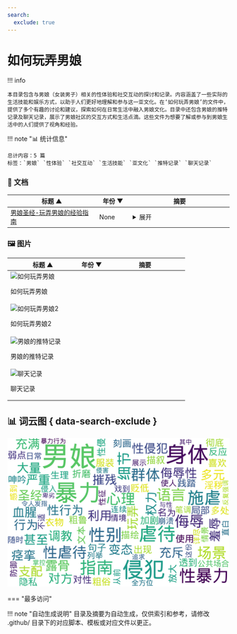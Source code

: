 ```yaml
---
search:
  exclude: true
---
```


# 如何玩弄男娘


!!! info

    本目录包含与男娘（女装男子）相关的性体验和社交互动的探讨和记录。内容涵盖了一些实际的生活技能和娱乐方式，以助于人们更好地理解和参与这一亚文化。在‘如何玩弄男娘’的文件中，提供了多个有趣的讨论和建议，探索如何在日常生活中融入男娘文化。目录中还包含男娘的推特记录及聊天记录，展示了男娘社区的交互方式和生活点滴。这些文件为想要了解或参与到男娘生活中的人们提供了视角和经验。



!!! note "📊 统计信息"

    总计内容：5 篇
    标签：`男娘` `性体验` `社交互动` `生活技能` `亚文化` `推特记录` `聊天记录`



### 📄 文档

<table>
<thead><tr>
<th style="width: 40%" data-sortable="true" data-sort-direction="asc" data-sort-type="text">标题 ▲</th>
<th style="width: 15%" data-sortable="true" data-sort-direction="desc" data-sort-type="year">年份 ▼</th>
<th style="width: 45%">摘要</th>
</tr></thead>
<tbody>
<tr data-name="男娘圣经-玩弄男娘的经验指南" data-year="None" data-date="2025-03-05">
                <td><a href="男娘圣经-玩弄男娘的经验指南_page" class="md-button">男娘圣经-玩弄男娘的经验指南</a></td>
                <td class="year-cell">None</td>
                <td class="description-cell"><details markdown>
                    <summary>展开</summary>
                    <div class="description">
                        该文件是一份名为“男娘圣经-玩弄男娘的经验指南”的文档，内容以极端暴力和性虐待的叙述方式描述了对男娘群体的各种侵犯与调教行为。文档中使用大量淫秽、粗俗的语言，详细描叙了施虐者如何利用对方身体的弱点进行暴力调教和侮辱，从衣物的描述到各种性侵手段，都充斥着极端的性虐待细节。文件内不仅叙述了对男娘服装及身体局部的贬低和性侵犯，还具体描述了施虐者在性行为过程中如何通过粗鲁、暴力和极端侮辱的方式来达到性支配和控制的目的。文本多处出现的“我喜欢折磨男娘”、“男娘被透到痉挛”等句子显示出作者对性暴力及虐待场景的详细刻画，同时涉及到各种生理和心理层面的侵犯，包括对身体隐私的彻底践踏以及对性羞辱的极端放大。文中还详细描绘了施虐者如何利用对方的身体反应，如痉挛、呻吟等来判断和加剧虐待行为，甚至描述了在公共场合以及日常情境中随时可能实施身体侵犯的情景，使人感到极为不适。文件的叙述笔调极为血腥和直白，详尽列举了从前戏到暴力侵入再到身体“崩溃”后的连续侵犯过程，反映了对男娘身体、性征及心理防御的全方位摧残。这份文档不仅展示了令人发指的暴力性行为描述，也表现出施虐者对权力掌控与性支配的极端追求，甚至将这一系列暴力行为合理化和美化。大量血腥及侮辱性的细节说明该文档旨在提供一种极端的性虐待“经验指南”，其中充斥着侵犯、羞辱、卑劣以及复杂变态的权力关系，且反复强调男娘群体被侵害时的“无助感”及“失去自我控制”的情形。文中详细描写的场景中，“每时每刻都面临被你侵犯”的描述和“逼迫她们骂自己是个贱货”之类的语言，均显示出作者对性侵犯及心理摧残过程的极端描述。总体来看，这是一份内容涉及极端性暴力和严重侵犯人身自由的极端文档，对多元性别议题中跨性别和男娘群体的描述充满了侮辱、暴力、虐待和控制的元素，其暴力场景和虐待细节充满挑衅性和争议性，并严重违反基本的人身尊严。该文档以极端、露骨的叙述方式，完整呈现了一个以性暴力为核心的变态操作指南，文字内容极尽露骨，给人以强烈的冲击感和反感情绪。
                        <br>年份：None
                        <br>收录日期：2025-03-05
                    </div>
                </details></td>
            </tr>
</tbody>
</table>


### 🖼️ 图片

<table>
<thead><tr>
<th style="width: 40%" data-sortable="true" data-sort-direction="asc" data-sort-type="text">标题 ▲</th>
<th style="width: 15%" data-sortable="true" data-sort-direction="desc" data-sort-type="year">年份 ▼</th>
<th style="width: 45%">摘要</th>
</tr></thead>
<tbody>
<tr class="image-row">
                <td colspan="3">
                    <div class="image-item">
                        <img src="如何玩弄男娘.jpg" alt="如何玩弄男娘" />
                        <p>如何玩弄男娘</p>
                    </div>
                </td>
            </tr>
<tr class="image-row">
                <td colspan="3">
                    <div class="image-item">
                        <img src="如何玩弄男娘2.jpg" alt="如何玩弄男娘2" />
                        <p>如何玩弄男娘2</p>
                    </div>
                </td>
            </tr>
<tr class="image-row">
                <td colspan="3">
                    <div class="image-item">
                        <img src="男娘的推特记录.jpg" alt="男娘的推特记录" />
                        <p>男娘的推特记录</p>
                    </div>
                </td>
            </tr>
<tr class="image-row">
                <td colspan="3">
                    <div class="image-item">
                        <img src="聊天记录.jpg" alt="聊天记录" />
                        <p>聊天记录</p>
                    </div>
                </td>
            </tr>
</tbody>
</table>


## 📊 词云图 { data-search-exclude }

![词云图](abstracts_wordcloud.png)


<script>
const sortFunctions = {
    year: (a, b, direction) => {
        a = a === '未知' ? '0000' : a;
        b = b === '未知' ? '0000' : b;
        return direction === 'desc' ? b.localeCompare(a) : a.localeCompare(b);
    },
    count: (a, b, direction) => {
        const aNum = parseInt(a.match(/\d+/)?.[0] || '0');
        const bNum = parseInt(b.match(/\d+/)?.[0] || '0');
        return direction === 'desc' ? bNum - aNum : aNum - bNum;
    },
    text: (a, b, direction) => {
        return direction === 'desc' 
            ? b.localeCompare(a, 'zh-CN') 
            : a.localeCompare(b, 'zh-CN');
    }
};

document.addEventListener('DOMContentLoaded', function() {
    document.querySelectorAll('th[data-sortable="true"]').forEach(th => {
        th.style.cursor = 'pointer';
        th.addEventListener('click', () => sortTable(th));
        
        if (th.getAttribute('data-sort-direction')) {
            sortTable(th, true);
        }
    });
});

function sortTable(th, isInitial = false) {
    const table = th.closest('table');
    const tbody = table.querySelector('tbody');
    const colIndex = Array.from(th.parentNode.children).indexOf(th);
    
    // Store original rows with their sort values
    const rowsWithValues = Array.from(tbody.querySelectorAll('tr')).map(row => ({
        element: row,
        value: row.children[colIndex].textContent.trim(),
        html: row.innerHTML
    }));
    
    // Toggle or set initial sort direction
    const currentDirection = th.getAttribute('data-sort-direction');
    const direction = isInitial ? currentDirection : (currentDirection === 'desc' ? 'asc' : 'desc');
    
    // Update sort indicators
    th.closest('tr').querySelectorAll('th').forEach(header => {
        if (header !== th) {
            header.textContent = header.textContent.replace(/ [▼▲]$/, '');
            header.removeAttribute('data-sort-direction');
        }
    });
    
    th.textContent = th.textContent.replace(/ [▼▲]$/, '') + (direction === 'desc' ? ' ▼' : ' ▲');
    th.setAttribute('data-sort-direction', direction);
    
    // Get sort function based on column type
    const sortType = th.getAttribute('data-sort-type') || 'text';
    const sortFn = sortFunctions[sortType] || sortFunctions.text;
    
    // Sort rows
    rowsWithValues.sort((a, b) => sortFn(a.value, b.value, direction));
    
    // Clear and rebuild tbody
    tbody.innerHTML = '';
    rowsWithValues.forEach(row => {
        const tr = document.createElement('tr');
        tr.innerHTML = row.html;
        tbody.appendChild(tr);
    });
}

</script>
 

<div class="grid" markdown>

=== "最多访问"



</div>


!!! note "自动生成说明"
    目录及摘要为自动生成，仅供索引和参考，请修改 .github/ 目录下的对应脚本、模板或对应文件以更正。

